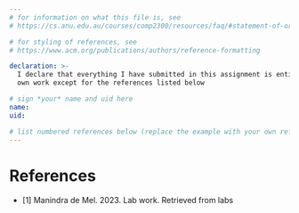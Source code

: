 ```yaml
---
# for information on what this file is, see
# https://cs.anu.edu.au/courses/comp2300/resources/faq/#statement-of-originality

# for styling of references, see
# https://www.acm.org/publications/authors/reference-formatting

declaration: >-
  I declare that everything I have submitted in this assignment is entirely my
  own work except for the references listed below

# sign *your* name and uid here
name: 
uid: 

# list numbered references below (replace the example with your own references) 
---
```

# References
- [1] Manindra de Mel. 2023. Lab work. Retrieved from labs
